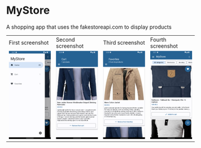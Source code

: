 # MyStore

A shopping app that uses the fakestoreapi.com to display products

<table>
  <tr>
    <td>First screenshot</td>
     <td>Second screenshot</td>
    <td>Third screenshot</td>
    <td>Fourth screenshot</td>
  </tr>
  <tr>
    <td valign="top"><img src="/screenshots/Screenshot_20220609_142805.png" alt="First screenshot image" width="100%" height="auto" title="First screenshot image"/></td>
    <td valign="top"><img src="/screenshots/Screenshot_20220609_143005.png" alt="Second screenshot image" width="100%" height="auto" title="Second screenshot image"/></td>
    <td valign="top"><img src="/screenshots/Screenshot_20220609_143027.png" alt="Third screenshot image" width="100%" height="auto" title="Third screenshot image"/></td>
    <td valign="top"><img src="/screenshots/Screenshot_20220609_143112.png" alt="Fourth screenshot image" width="100%" height="auto" title="Fourth screenshot image"/></td>
  </tr>
 </table>
